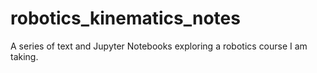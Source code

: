 # robotics_kinematics_notes
A series of text and Jupyter Notebooks exploring a robotics course I am taking.
